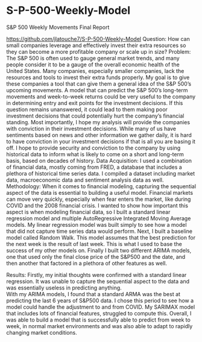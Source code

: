 # S-P-500-Weekly-Model

S&P 500 Weekly Movements Final Report

https://github.com/jlatouche7/S-P-500-Weekly-Model
Question: How can small companies leverage and effectively invest their extra resources so they can become a more profitable company or scale up in size?
Problem: The S&P 500 is often used to gauge general market trends, and many people consider it to be a gauge of the overall economic health of the United States. Many companies, especially smaller companies, lack the resources and tools to invest their extra funds properly. My goal is to give these companies a tool that can give them a general idea of the S&P 500’s upcoming movements. A model that can predict the S&P 500’s long-term movements and week-to-week returns could be very useful to the company in determining entry and exit points for the investment decisions. If this question remains unanswered, it could lead to them making poor investment decisions that could potentially hurt the company’s financial standing. Most importantly, I hope my analysis will provide the companies with conviction in their investment decisions. While many of us have sentiments based on news and other information we gather daily, it is hard to have conviction in your investment decisions if that is all you are basing it off. I hope to provide security and conviction to the company by using historical data to inform what is likely to come on a short and long-term basis, based on decades of history.
Data Acquisition:  I used a combination of financial data, mostly coming from FRED, a database that includes a plethora of historical time series data. I compiled a dataset including market data, macroeconomic data and sentiment analysis data as well.
Methodology: When it comes to financial modeling, capturing the sequential aspect of the data is essential to building a useful model. Financial markets can move very quickly, especially when fear enters the market, like during COVID and the 2008 financial crisis. I wanted to show how important this aspect is when modeling financial data, so I built a standard linear regression model and multiple AutoRegressive Integrated Moving Average models. 
My linear regression model was built simply to see how a model that did not capture time series data would perform. Next, I built a baseline model called Random Walk. This model assumes that the best prediction for the next week is the result of last week. This is what I used to base the success of my other models on. Finally I built two different ARIMA models, one that used only the final close price of the S&P500 and the date, and then another that factored in a plethora of other features as well.

Results:
Firstly, my initial thoughts were confirmed with a standard linear regression. It was unable to capture the sequential aspect to the data and was essentially useless in predicting anything.  
With my ARIMA models, I found that a standard ARMA was the best at predicting the last 6 years of S&P500 data. I chose this period to see how a model could handle the adjustment to and from COVID. My SARIMAX model that includes lots of financial features, struggled to compute this. Overall, I was able to build a model that is successfully able to predict from week to week, in normal market environments and was also able to adapt to rapidly changing market conditions. 

